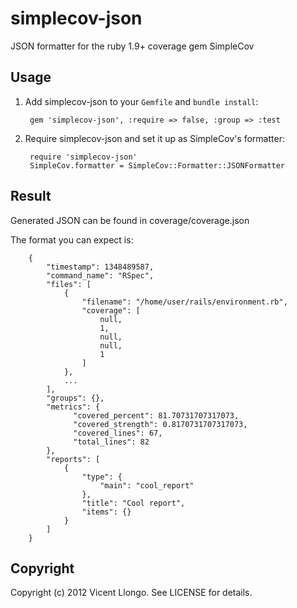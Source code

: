 simplecov-json
==============

JSON formatter for the ruby 1.9+ coverage gem SimpleCov

Usage
-----

1. Add simplecov-json to your `Gemfile` and `bundle install`:

        gem 'simplecov-json', :require => false, :group => :test

2. Require simplecov-json and set it up as SimpleCov's formatter: 

        require 'simplecov-json'
        SimpleCov.formatter = SimpleCov::Formatter::JSONFormatter

Result
------

Generated JSON can be found in coverage/coverage.json

The format you can expect is:

        {
            "timestamp": 1348489587,
            "command_name": "RSpec",
            "files": [
                {
                    "filename": "/home/user/rails/environment.rb",
                    "coverage": [
                        null,
                        1,
                        null,
                        null,
                        1
                    ]
                },
                ...
            ],
            "groups": {},
            "metrics": {
                  "covered_percent": 81.70731707317073,
                  "covered_strength": 0.8170731707317073,
                  "covered_lines": 67,
                  "total_lines": 82
            },
            "reports": [
                {
                    "type": {
                        "main": "cool_report"
                    },
                    "title": "Cool report",
                    "items": {}
                }
            ]
        }

## Copyright

Copyright (c) 2012 Vicent Llongo. See LICENSE for details.
